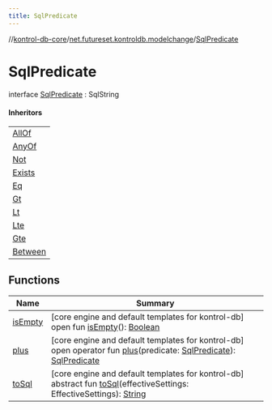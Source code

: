 ```yaml
---
title: SqlPredicate
---
```

//[kontrol-db-core](../../../index.html)/[net.futureset.kontroldb.modelchange](../index.html)/[SqlPredicate](index.html)



# SqlPredicate

interface [SqlPredicate](index.html) : SqlString

#### Inheritors


| |
|---|
| [AllOf](../-all-of/index.html) |
| [AnyOf](../-any-of/index.html) |
| [Not](../-not/index.html) |
| [Exists](../-exists/index.html) |
| [Eq](../-eq/index.html) |
| [Gt](../-gt/index.html) |
| [Lt](../-lt/index.html) |
| [Lte](../-lte/index.html) |
| [Gte](../-gte/index.html) |
| [Between](../-between/index.html) |


## Functions


| Name | Summary |
|---|---|
| [isEmpty](is-empty.html) | [core engine and default templates for kontrol-db]<br>open fun [isEmpty](is-empty.html)(): [Boolean](https://kotlinlang.org/api/latest/jvm/stdlib/kotlin/-boolean/index.html) |
| [plus](plus.html) | [core engine and default templates for kontrol-db]<br>open operator fun [plus](plus.html)(predicate: [SqlPredicate](index.html)): [SqlPredicate](index.html) |
| [toSql](../-operand/index.html#1035997089%2FFunctions%2F894165660) | [core engine and default templates for kontrol-db]<br>abstract fun [toSql](../-operand/index.html#1035997089%2FFunctions%2F894165660)(effectiveSettings: EffectiveSettings): [String](https://kotlinlang.org/api/latest/jvm/stdlib/kotlin/-string/index.html) |

